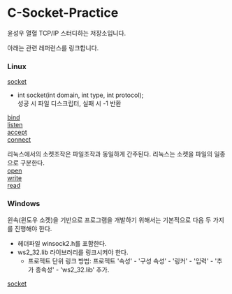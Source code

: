 # C-Socket-Practice

윤성우 열혈 TCP/IP 스터디하는 저장소입니다.  

아래는 관련 레퍼런스를 링크합니다.
### Linux
[socket](http://man7.org/linux/man-pages/man2/socket.2.html)  
- int socket(int domain, int type, int protocol);  
   성공 시 파일 디스크립터, 실패 시 -1 반환  

[bind](http://man7.org/linux/man-pages/man2/bind.2.html)  
[listen](http://man7.org/linux/man-pages/man2/listen.2.html)  
[accept](http://man7.org/linux/man-pages/man2/accept.2.html)  
[connect](http://man7.org/linux/man-pages/man2/connect.2.html)  

리눅스에서의 소켓조작은 파일조작과 동일하게 간주된다. 리눅스는 소켓을 파일의 일종으로 구분한다.  
[open](http://man7.org/linux/man-pages/man2/open.2.html)  
[write](http://man7.org/linux/man-pages/man2/write.2.html)  
[read](http://man7.org/linux/man-pages/man2/read.2.html)  

### Windows  
윈속(윈도우 소켓)을 기반으로 프로그램을 개발하기 위해서는 기본적으로 다음 두 가지를 진행해야 한다.
- 헤더파일 winsock2.h를 포함한다.  
- ws2_32.lib 라이브러리를 링크시켜야 한다.  
  - 프로젝트 단위 링크 방법: 프로젝트 '속성' - '구성 속성' - '링커' - '입력' - '추가 종속성' - 'ws2_32.lib' 추가.  

[socket](https://msdn.microsoft.com/en-us/library/windows/desktop/ms740506(v=vs.85).aspx)  
